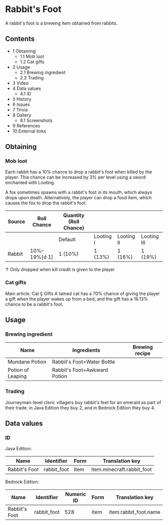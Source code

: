 # Rabbit's Foot
A rabbit's foot is a brewing item obtained from rabbits.

## Contents
- 1 Obtaining
	- 1.1 Mob loot
	- 1.2 Cat gifts
- 2 Usage
	- 2.1 Brewing ingredient
	- 2.2 Trading
- 3 Video
- 4 Data values
	- 4.1 ID
- 5 History
- 6 Issues
- 7 Trivia
- 8 Gallery
	- 8.1 Screenshots
- 9 References
- 10 External links

## Obtaining
### Mob loot
Each rabbit has a 10% chance to drop a rabbit's foot when killed by the player. This chance can be increased by 3% per level using a sword enchanted with Looting.

A fox sometimes spawns with a rabbit's foot in its mouth, which always drops upon death. Alternatively, the player can drop a food item, which causes the fox to drop the rabbit's foot.

| Source | Roll Chance  | Quantity (Roll Chance) |           |            |             |
|--------|--------------|------------------------|-----------|------------|-------------|
|        |              | Default                | Looting I | Looting II | Looting III |
| Rabbit | 10%–19%[d 1] | 1 (10%)                | 1 (13%)   | 1 (16%)    | 1 (19%)     |


↑ Only dropped when kill credit is given to the player


### Cat gifts
Main article: Cat § Gifts
A tamed cat has a 70% chance of giving the player a gift when the player wakes up from a bed, and the gift has a 16.13% chance to be a rabbit's foot.

## Usage
### Brewing ingredient
| Name              | Ingredients                  | Brewing recipe |
|-------------------|------------------------------|----------------|
| Mundane Potion    | Rabbit's Foot+Water Bottle   |                |
| Potion of Leaping | Rabbit's Foot+Awkward Potion |                |

### Trading
Journeyman-level cleric villagers buy rabbit's feet for an emerald as part of their trade: in Java Edition they buy 2, and in Bedrock Edition they buy 4.

## Data values
### ID
Java Edition:

| Name          | Identifier  | Form | Translation key            |
|---------------|-------------|------|----------------------------|
| Rabbit's Foot | rabbit_foot | Item | item.minecraft.rabbit_foot |

Bedrock Edition:

| Name          | Identifier  | Numeric ID | Form | Translation key       |
|---------------|-------------|------------|------|-----------------------|
| Rabbit's Foot | rabbit_foot | 528        | Item | item.rabbit_foot.name |


